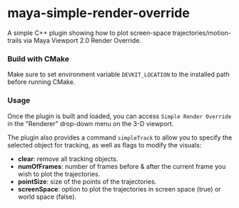 # maya-simple-render-override
A simple C++ plugin showing how to plot screen-space trajectories/motion-trails via Maya Viewport 2.0 Render Override. 

### Build with CMake

Make sure to set environment variable `DEVKIT_LOCATION` to the installed path before running CMake.

### Usage

Once the plugin is built and loaded, you can access `Simple Render Override` in the "Renderer" drop-down menu on the 3-D viewport.

The plugin also provides a command `simpleTrack` to allow you to specify the selected object for tracking, as well as flags to modify the visuals:
- **clear**: remove all tracking objects.
- **numOfFrames**: number of frames before & after the current frame you wish to plot the trajectories.
- **pointSize**: size of the points of the trajectories.
- **screenSpace**: option to plot the trajectories in screen space (true) or world space (false).
